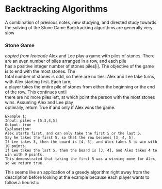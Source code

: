 # Backtracking Algorithms
A combination of previous notes, new studying, and directed study towards the solving of the Stone Game
Backtracking algorithms are generally very slow

### Stone Game
*copied from leetcode*
Alex and Lee play a game with piles of stones.  There are an even number of piles arranged in a row, and each pile  
has a positive integer number of stones piles[i]. The objective of the game is to end with the most stones.  The  
total number of stones is odd, so there are no ties. Alex and Lee take turns, with Alex starting first.  Each turn,  
a player takes the entire pile of stones from either the beginning or the end of the row.  This continues until  
there are no more piles left, at which point the person with the most stones wins. Assuming Alex and Lee play  
optimally, return True if and only if Alex wins the game.

```
Example 1:
Input: piles = [5,3,4,5]
Output: true
Explanation: 
Alex starts first, and can only take the first 5 or the last 5.
Say he takes the first 5, so that the row becomes [3, 4, 5].
If Lee takes 3, then the board is [4, 5], and Alex takes 5 to win with 10 points.
If Lee takes the last 5, then the board is [3, 4], and Alex takes 4 to win with 9 points.
This demonstrated that taking the first 5 was a winning move for Alex, so we return true.
```

This seems like an application of a greedy algorithm right away from the description before looking at the example because each player wants to follow a heuristic
